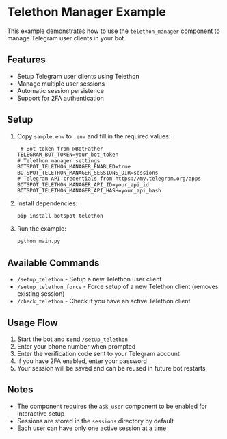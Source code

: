 # Telethon Manager Example

This example demonstrates how to use the `telethon_manager` component to manage Telegram user clients in your bot.

## Features

- Setup Telegram user clients using Telethon
- Manage multiple user sessions
- Automatic session persistence
- Support for 2FA authentication

## Setup

1. Copy `sample.env` to `.env` and fill in the required values:
   ```env
    # Bot token from @BotFather
   TELEGRAM_BOT_TOKEN=your_bot_token
   # Telethon manager settings
   BOTSPOT_TELETHON_MANAGER_ENABLED=true
   BOTSPOT_TELETHON_MANAGER_SESSIONS_DIR=sessions
   # Telegram API credentials from https://my.telegram.org/apps
   BOTSPOT_TELETHON_MANAGER_API_ID=your_api_id
   BOTSPOT_TELETHON_MANAGER_API_HASH=your_api_hash
   ```

2. Install dependencies:
   ```bash
   pip install botspot telethon
   ```

3. Run the example:
   ```bash
   python main.py
   ```

## Available Commands

- `/setup_telethon` - Setup a new Telethon user client
- `/setup_telethon_force` - Force setup of a new Telethon client (removes existing session)
- `/check_telethon` - Check if you have an active Telethon client

## Usage Flow

1. Start the bot and send `/setup_telethon`
2. Enter your phone number when prompted
3. Enter the verification code sent to your Telegram account
4. If you have 2FA enabled, enter your password
5. Your session will be saved and can be reused in future bot restarts

## Notes

- The component requires the `ask_user` component to be enabled for interactive setup
- Sessions are stored in the `sessions` directory by default
- Each user can have only one active session at a time 